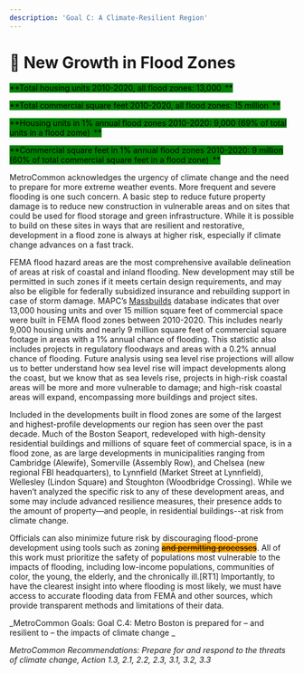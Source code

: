 ```yaml
---
description: 'Goal C: A Climate-Resilient Region'
---
```


# 🌊 New Growth in Flood Zones

<mark style="background-color:green;">**Total housing units 2010-2020, all flood zones: 13,000  **</mark>

<mark style="background-color:green;">**Total commercial square feet 2010-2020, all flood zones: 15 million  **</mark>

<mark style="background-color:green;">**Housing units in 1% annual flood zones 2010-2020: 9,000 (69% of total units in a flood zome)  **</mark>

<mark style="background-color:green;">**Commercial square feet in 1% annual flood zones 2010-2020: 9 million (60% of total commercial square feet in a flood zone)  **</mark>

MetroCommon acknowledges the urgency of climate change and the need to prepare for more extreme weather events. More frequent and severe flooding is one such concern. A basic step to reduce future property damage is to reduce new construction in vulnerable areas and on sites that could be used for flood storage and green infrastructure. While it is possible to build on these sites in ways that are resilient and restorative, development in a flood zone is always at higher risk, especially if climate change advances on a fast track.  &#x20;

FEMA flood hazard areas are the most comprehensive available delineation of areas at risk of coastal and inland flooding. New development may still be permitted in such zones if it meets certain design requirements, and may also be eligible for federally subsidized insurance and rebuilding support in case of storm damage. MAPC’s [Massbuilds](https://www.massbuilds.com/map) database indicates that over 13,000 housing units and over 15 million square feet of commercial space were built in FEMA flood zones between 2010-2020. This includes nearly 9,000 housing units and nearly 9 million square feet of commercial square footage in areas with a 1% annual chance of flooding. This statistic also includes projects in regulatory floodways and areas with a 0.2% annual chance of flooding. Future analysis using sea level rise projections will allow us to better understand how sea level rise will impact developments along the coast, but we know that as sea levels rise, projects in high-risk coastal areas will be more and more vulnerable to damage; and high-risk coastal areas will expand, encompassing more buildings and project sites. &#x20;

Included in the developments built in flood zones are some of the largest and highest-profile developments our region has seen over the past decade. Much of the Boston Seaport, redeveloped with high-density residential buildings and millions of square feet of commercial space, is in a flood zone, as are large developments in municipalities ranging from Cambridge (Alewife), Somerville (Assembly Row), and Chelsea (new regional FBI headquarters), to Lynnfield (Market Street at Lynnfield), Wellesley (Lindon Square) and Stoughton (Woodbridge Crossing). While we haven’t analyzed the specific risk to any of these development areas, and some may include advanced resilience measures, their presence adds to the amount of property—and people, in residential buildings--at risk from climate change.

Officials can also minimize future risk by discouraging flood-prone development using tools such as zoning ~~<mark style="background-color:orange;">and permitting processes</mark>~~. All of this work must prioritize the safety of populations most vulnerable to the impacts of flooding, including low-income populations, communities of color, the young, the elderly, and the chronically ill.\[RT1]  Importantly, to have the clearest insight into where flooding is most likely, we must have access to accurate flooding data from FEMA and other sources, which provide transparent methods and limitations of their data.&#x20;

_MetroCommon Goals: Goal C.4: Metro Boston is prepared for – and resilient to – the impacts of climate change _

_MetroCommon Recommendations: Prepare for and respond to the threats of climate change, Action 1.3, 2.1, 2.2, 2.3, 3.1, 3.2, 3.3_
